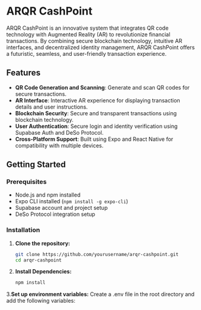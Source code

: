
# ARQR CashPoint

ARQR CashPoint is an innovative system that integrates QR code technology with Augmented Reality (AR) to revolutionize financial transactions. By combining secure blockchain technology, intuitive AR interfaces, and decentralized identity management, ARQR CashPoint offers a futuristic, seamless, and user-friendly transaction experience.

## Features

- **QR Code Generation and Scanning**: Generate and scan QR codes for secure transactions.
- **AR Interface**: Interactive AR experience for displaying transaction details and user instructions.
- **Blockchain Security**: Secure and transparent transactions using blockchain technology.
- **User Authentication**: Secure login and identity verification using Supabase Auth and DeSo Protocol.
- **Cross-Platform Support**: Built using Expo and React Native for compatibility with multiple devices.

## Getting Started

### Prerequisites

- Node.js and npm installed
- Expo CLI installed (`npm install -g expo-cli`)
- Supabase account and project setup
- DeSo Protocol integration setup

### Installation

1. **Clone the repository:**
   ```sh
   git clone https://github.com/yourusername/arqr-cashpoint.git
   cd arqr-cashpoint
2. **Install Dependencies:**
   ````sh
   npm install
3.**Set up environment variables:**
    Create a .env file in the root directory and add the following variables:
